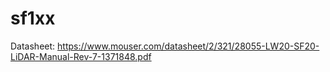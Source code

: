 # sf1xx

Datasheet: https://www.mouser.com/datasheet/2/321/28055-LW20-SF20-LiDAR-Manual-Rev-7-1371848.pdf
